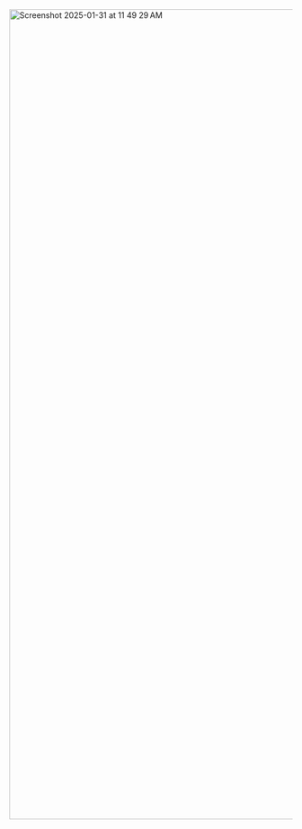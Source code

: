 
<img width="1440" alt="Screenshot 2025-01-31 at 11 49 29 AM" src="https://github.com/user-attachments/assets/664eed9c-5152-4510-9de3-faad3181a99f" />

